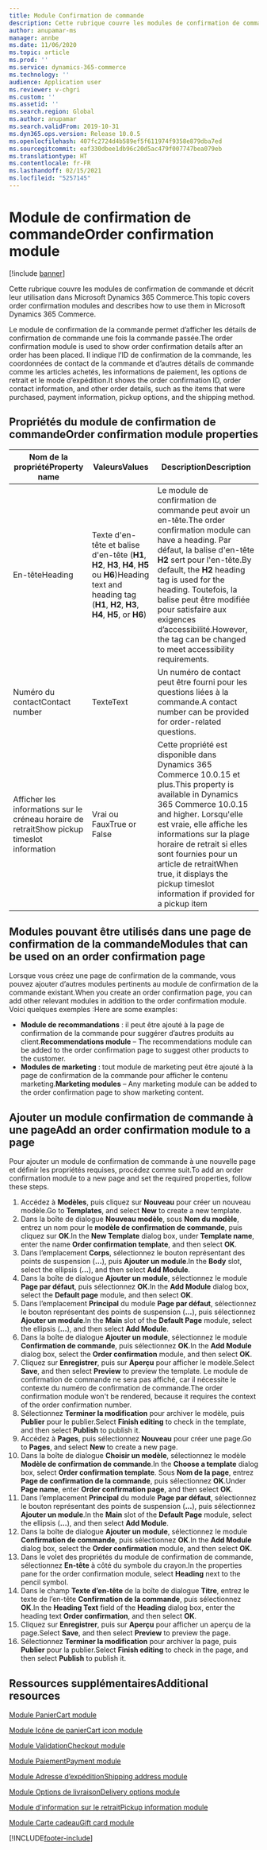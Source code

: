 ```yaml
---
title: Module Confirmation de commande
description: Cette rubrique couvre les modules de confirmation de commande et décrit leur utilisation dans Microsoft Dynamics 365 Commerce.
author: anupamar-ms
manager: annbe
ms.date: 11/06/2020
ms.topic: article
ms.prod: ''
ms.service: dynamics-365-commerce
ms.technology: ''
audience: Application user
ms.reviewer: v-chgri
ms.custom: ''
ms.assetid: ''
ms.search.region: Global
ms.author: anupamar
ms.search.validFrom: 2019-10-31
ms.dyn365.ops.version: Release 10.0.5
ms.openlocfilehash: 407fc2724d4b589ef5f611974f9358e879dba7ed
ms.sourcegitcommit: eaf330dbee1db96c20d5ac479f007747bea079eb
ms.translationtype: HT
ms.contentlocale: fr-FR
ms.lasthandoff: 02/15/2021
ms.locfileid: "5257145"
---
```

# <a name="order-confirmation-module"></a><span data-ttu-id="38037-103">Module de confirmation de commande</span><span class="sxs-lookup"><span data-stu-id="38037-103">Order confirmation module</span></span>

[!include [banner](includes/banner.md)]

<span data-ttu-id="38037-104">Cette rubrique couvre les modules de confirmation de commande et décrit leur utilisation dans Microsoft Dynamics 365 Commerce.</span><span class="sxs-lookup"><span data-stu-id="38037-104">This topic covers order confirmation modules and describes how to use them in Microsoft Dynamics 365 Commerce.</span></span>

<span data-ttu-id="38037-105">Le module de confirmation de la commande permet d’afficher les détails de confirmation de commande une fois la commande passée.</span><span class="sxs-lookup"><span data-stu-id="38037-105">The order confirmation module is used to show order confirmation details after an order has been placed.</span></span> <span data-ttu-id="38037-106">Il indique l’ID de confirmation de la commande, les coordonnées de contact de la commande et d’autres détails de commande comme les articles achetés, les informations de paiement, les options de retrait et le mode d’expédition.</span><span class="sxs-lookup"><span data-stu-id="38037-106">It shows the order confirmation ID, order contact information, and other order details, such as the items that were purchased, payment information, pickup options, and the shipping method.</span></span>

## <a name="order-confirmation-module-properties"></a><span data-ttu-id="38037-107">Propriétés du module de confirmation de commande</span><span class="sxs-lookup"><span data-stu-id="38037-107">Order confirmation module properties</span></span>

| <span data-ttu-id="38037-108">Nom de la propriété</span><span class="sxs-lookup"><span data-stu-id="38037-108">Property name</span></span>  | <span data-ttu-id="38037-109">Valeurs</span><span class="sxs-lookup"><span data-stu-id="38037-109">Values</span></span> | <span data-ttu-id="38037-110">Description</span><span class="sxs-lookup"><span data-stu-id="38037-110">Description</span></span> |
|----------------|--------|-------------|
| <span data-ttu-id="38037-111">En-tête</span><span class="sxs-lookup"><span data-stu-id="38037-111">Heading</span></span>        | <span data-ttu-id="38037-112">Texte d'en-tête et balise d'en-tête (**H1**, **H2**, **H3**, **H4**, **H5** ou **H6**)</span><span class="sxs-lookup"><span data-stu-id="38037-112">Heading text and heading tag (**H1**, **H2**, **H3**, **H4**, **H5**, or **H6**)</span></span> | <span data-ttu-id="38037-113">Le module de confirmation de commande peut avoir un en-tête.</span><span class="sxs-lookup"><span data-stu-id="38037-113">The order confirmation module can have a heading.</span></span> <span data-ttu-id="38037-114">Par défaut, la balise d'en-tête **H2** sert pour l'en-tête.</span><span class="sxs-lookup"><span data-stu-id="38037-114">By default, the **H2** heading tag is used for the heading.</span></span> <span data-ttu-id="38037-115">Toutefois, la balise peut être modifiée pour satisfaire aux exigences d’accessibilité.</span><span class="sxs-lookup"><span data-stu-id="38037-115">However, the tag can be changed to meet accessibility requirements.</span></span> |
| <span data-ttu-id="38037-116">Numéro du contact</span><span class="sxs-lookup"><span data-stu-id="38037-116">Contact number</span></span> | <span data-ttu-id="38037-117">Texte</span><span class="sxs-lookup"><span data-stu-id="38037-117">Text</span></span> | <span data-ttu-id="38037-118">Un numéro de contact peut être fourni pour les questions liées à la commande.</span><span class="sxs-lookup"><span data-stu-id="38037-118">A contact number can be provided for order-related questions.</span></span> |
| <span data-ttu-id="38037-119">Afficher les informations sur le créneau horaire de retrait</span><span class="sxs-lookup"><span data-stu-id="38037-119">Show pickup timeslot information</span></span> | <span data-ttu-id="38037-120">Vrai ou Faux</span><span class="sxs-lookup"><span data-stu-id="38037-120">True or False</span></span> | <span data-ttu-id="38037-121">Cette propriété est disponible dans Dynamics 365 Commerce 10.0.15 et plus.</span><span class="sxs-lookup"><span data-stu-id="38037-121">This property is available in Dynamics 365 Commerce 10.0.15 and higher.</span></span> <span data-ttu-id="38037-122">Lorsqu'elle est vraie, elle affiche les informations sur la plage horaire de retrait si elles sont fournies pour un article de retrait</span><span class="sxs-lookup"><span data-stu-id="38037-122">When true, it displays the pickup timeslot information if provided for a pickup item</span></span>|

## <a name="modules-that-can-be-used-on-an-order-confirmation-page"></a><span data-ttu-id="38037-123">Modules pouvant être utilisés dans une page de confirmation de la commande</span><span class="sxs-lookup"><span data-stu-id="38037-123">Modules that can be used on an order confirmation page</span></span>

<span data-ttu-id="38037-124">Lorsque vous créez une page de confirmation de la commande, vous pouvez ajouter d’autres modules pertinents au module de confirmation de la commande existant.</span><span class="sxs-lookup"><span data-stu-id="38037-124">When you create an order confirmation page, you can add other relevant modules in addition to the order confirmation module.</span></span> <span data-ttu-id="38037-125">Voici quelques exemples :</span><span class="sxs-lookup"><span data-stu-id="38037-125">Here are some examples:</span></span>

- <span data-ttu-id="38037-126">**Module de recommandations** : il peut être ajouté à la page de confirmation de la commande pour suggérer d’autres produits au client.</span><span class="sxs-lookup"><span data-stu-id="38037-126">**Recommendations module** – The recommendations module can be added to the order confirmation page to suggest other products to the customer.</span></span>
- <span data-ttu-id="38037-127">**Modules de marketing** : tout module de marketing peut être ajouté à la page de confirmation de la commande pour afficher le contenu marketing.</span><span class="sxs-lookup"><span data-stu-id="38037-127">**Marketing modules** – Any marketing module can be added to the order confirmation page to show marketing content.</span></span>

## <a name="add-an-order-confirmation-module-to-a-page"></a><span data-ttu-id="38037-128">Ajouter un module confirmation de commande à une page</span><span class="sxs-lookup"><span data-stu-id="38037-128">Add an order confirmation module to a page</span></span>

<span data-ttu-id="38037-129">Pour ajouter un module de confirmation de commande à une nouvelle page et définir les propriétés requises, procédez comme suit.</span><span class="sxs-lookup"><span data-stu-id="38037-129">To add an order confirmation module to a new page and set the required properties, follow these steps.</span></span>

1. <span data-ttu-id="38037-130">Accédez à **Modèles**, puis cliquez sur **Nouveau** pour créer un nouveau modèle.</span><span class="sxs-lookup"><span data-stu-id="38037-130">Go to **Templates**, and select **New** to create a new template.</span></span>
1. <span data-ttu-id="38037-131">Dans la boîte de dialogue **Nouveau modèle**, sous **Nom du modèle**, entrez un nom pour le **modèle de confirmation de commande**, puis cliquez sur **OK**.</span><span class="sxs-lookup"><span data-stu-id="38037-131">In the **New Template** dialog box, under **Template name**, enter the name **Order confirmation template**, and then select **OK**.</span></span>
1. <span data-ttu-id="38037-132">Dans l’emplacement **Corps**, sélectionnez le bouton représentant des points de suspension (**…**), puis **Ajouter un module**.</span><span class="sxs-lookup"><span data-stu-id="38037-132">In the **Body** slot, select the ellipsis (**...**), and then select **Add Module**.</span></span>
1. <span data-ttu-id="38037-133">Dans la boîte de dialogue **Ajouter un module**, sélectionnez le module **Page par défaut**, puis sélectionnez **OK**.</span><span class="sxs-lookup"><span data-stu-id="38037-133">In the **Add Module** dialog box, select the **Default page** module, and then select **OK**.</span></span>
1. <span data-ttu-id="38037-134">Dans l’emplacement **Principal** du module **Page par défaut**, sélectionnez le bouton représentant des points de suspension (**...**), puis sélectionnez **Ajouter un module**.</span><span class="sxs-lookup"><span data-stu-id="38037-134">In the **Main** slot of the **Default Page** module, select the ellipsis (**...**), and then select **Add Module**.</span></span>
1. <span data-ttu-id="38037-135">Dans la boîte de dialogue **Ajouter un module**, sélectionnez le module **Confirmation de commande**, puis sélectionnez **OK**.</span><span class="sxs-lookup"><span data-stu-id="38037-135">In the **Add Module** dialog box, select the **Order confirmation** module, and then select **OK**.</span></span>
1. <span data-ttu-id="38037-136">Cliquez sur **Enregistrer**, puis sur **Aperçu** pour afficher le modèle.</span><span class="sxs-lookup"><span data-stu-id="38037-136">Select **Save**, and then select **Preview** to preview the template.</span></span> <span data-ttu-id="38037-137">Le module de confirmation de commande ne sera pas affiché, car il nécessite le contexte du numéro de confirmation de commande.</span><span class="sxs-lookup"><span data-stu-id="38037-137">The order confirmation module won't be rendered, because it requires the context of the order confirmation number.</span></span>
1. <span data-ttu-id="38037-138">Sélectionnez **Terminer la modification** pour archiver le modèle, puis **Publier** pour le publier.</span><span class="sxs-lookup"><span data-stu-id="38037-138">Select **Finish editing** to check in the template, and then select **Publish** to publish it.</span></span>
1. <span data-ttu-id="38037-139">Accédez à **Pages**, puis sélectionnez **Nouveau** pour créer une page.</span><span class="sxs-lookup"><span data-stu-id="38037-139">Go to **Pages**, and select **New** to create a new page.</span></span>
1. <span data-ttu-id="38037-140">Dans la boîte de dialogue **Choisir un modèle**, sélectionnez le modèle **Modèle de confirmation de commande**.</span><span class="sxs-lookup"><span data-stu-id="38037-140">In the **Choose a template** dialog box, select **Order confirmation template**.</span></span> <span data-ttu-id="38037-141">Sous **Nom de la page**, entrez **Page de confirmation de la commande**, puis sélectionnez **OK**.</span><span class="sxs-lookup"><span data-stu-id="38037-141">Under **Page name**, enter **Order confirmation page**, and then select **OK**.</span></span>
1. <span data-ttu-id="38037-142">Dans l’emplacement **Principal** du module **Page par défaut**, sélectionnez le bouton représentant des points de suspension (**...**), puis sélectionnez **Ajouter un module**.</span><span class="sxs-lookup"><span data-stu-id="38037-142">In the **Main** slot of the **Default Page** module, select the ellipsis (**...**), and then select **Add Module**.</span></span>
1. <span data-ttu-id="38037-143">Dans la boîte de dialogue **Ajouter un module**, sélectionnez le module **Confirmation de commande**, puis sélectionnez **OK**.</span><span class="sxs-lookup"><span data-stu-id="38037-143">In the **Add Module** dialog box, select the **Order confirmation** module, and then select **OK**.</span></span>
1. <span data-ttu-id="38037-144">Dans le volet des propriétés du module de confirmation de commande, sélectionnez **En-tête** à côté du symbole du crayon.</span><span class="sxs-lookup"><span data-stu-id="38037-144">In the properties pane for the order confirmation module, select **Heading** next to the pencil symbol.</span></span>
1. <span data-ttu-id="38037-145">Dans le champ **Texte d’en-tête** de la boîte de dialogue **Titre**, entrez le texte de l’en-tête **Confirmation de la commande**, puis sélectionnez **OK**.</span><span class="sxs-lookup"><span data-stu-id="38037-145">In the **Heading Text** field of the **Heading** dialog box, enter the heading text **Order confirmation**, and then select **OK**.</span></span>
1. <span data-ttu-id="38037-146">Cliquez sur **Enregistrer**, puis sur **Aperçu** pour afficher un aperçu de la page.</span><span class="sxs-lookup"><span data-stu-id="38037-146">Select **Save**, and then select **Preview** to preview the page.</span></span>
1. <span data-ttu-id="38037-147">Sélectionnez **Terminer la modification** pour archiver la page, puis **Publier** pour la publier.</span><span class="sxs-lookup"><span data-stu-id="38037-147">Select **Finish editing** to check in the page, and then select **Publish** to publish it.</span></span>

## <a name="additional-resources"></a><span data-ttu-id="38037-148">Ressources supplémentaires</span><span class="sxs-lookup"><span data-stu-id="38037-148">Additional resources</span></span>

[<span data-ttu-id="38037-149">Module Panier</span><span class="sxs-lookup"><span data-stu-id="38037-149">Cart module</span></span>](add-cart-module.md)

[<span data-ttu-id="38037-150">Module Icône de panier</span><span class="sxs-lookup"><span data-stu-id="38037-150">Cart icon module</span></span>](cart-icon-module.md)

[<span data-ttu-id="38037-151">Module Validation</span><span class="sxs-lookup"><span data-stu-id="38037-151">Checkout module</span></span>](add-checkout-module.md)

[<span data-ttu-id="38037-152">Module Paiement</span><span class="sxs-lookup"><span data-stu-id="38037-152">Payment module</span></span>](payment-module.md)

[<span data-ttu-id="38037-153">Module Adresse d’expédition</span><span class="sxs-lookup"><span data-stu-id="38037-153">Shipping address module</span></span>](ship-address-module.md)

[<span data-ttu-id="38037-154">Module Options de livraison</span><span class="sxs-lookup"><span data-stu-id="38037-154">Delivery options module</span></span>](delivery-options-module.md)

[<span data-ttu-id="38037-155">Module d'information sur le retrait</span><span class="sxs-lookup"><span data-stu-id="38037-155">Pickup information module</span></span>](pickup-info-module.md)

[<span data-ttu-id="38037-156">Module Carte cadeau</span><span class="sxs-lookup"><span data-stu-id="38037-156">Gift card module</span></span>](add-giftcard.md)


[!INCLUDE[footer-include](../includes/footer-banner.md)]